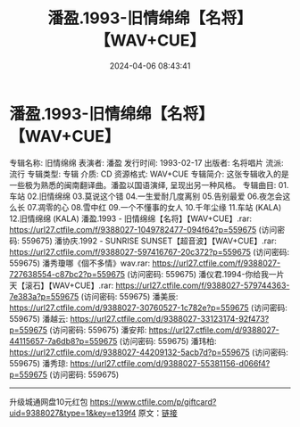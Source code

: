 ﻿---
title: 潘盈.1993-旧情绵绵【名将】【WAV+CUE】
date: 2024-04-06 08:43:41
categories: WAV车载音乐、镜像
tags: 华语中文
---
# 潘盈.1993-旧情绵绵【名将】【WAV+CUE】

专辑名称: 旧情绵绵
表演者: 潘盈
发行时间: 1993-02-17
出版者: 名将唱片
流派: 流行
专辑类型: 专辑
介质: CD
资源格式: WAV+CUE
专辑简介:
这张专辑收入的是一些极为熟悉的闽南翻译曲。潘盈以国语演绎, 呈现出另一种风格。
专辑曲目:
01.车站
02.旧情绵绵
03.莫说这个错
04.一生爱耐几度离别
05.告别最爱
06.夜怎会这么长
07.凋零的心
08.雪中红
09.一个不懂事的女人
10.千年尘缘
11.车站 (KALA)
12.旧情绵绵 (KALA)
潘盈.1993 - 旧情绵绵【名将】【WAV+CUE】.rar: https://url27.ctfile.com/f/9388027-1049782477-094f64?p=559675
(访问密码: 559675)
潘协庆.1992 - SUNRISE SUNSET【超音波】【WAV+CUE】.rar: https://url27.ctfile.com/f/9388027-597416767-20c372?p=559675
(访问密码: 559675)
潘秀瓊哪《個不多情》wav.rar: https://url27.ctfile.com/f/9388027-727638554-c87bc2?p=559675
(访问密码: 559675)
潘仪君.1994-你给我一片天【滚石】【WAV+CUE】.rar: https://url27.ctfile.com/f/9388027-579744363-7e383a?p=559675
(访问密码: 559675)
潘美辰: https://url27.ctfile.com/d/9388027-30760527-1c782e?p=559675
(访问密码: 559675)
潘越云: https://url27.ctfile.com/d/9388027-33123174-92f473?p=559675
(访问密码: 559675)
潘安邦: https://url27.ctfile.com/d/9388027-44115657-7a6db8?p=559675
(访问密码: 559675)
潘玮柏: https://url27.ctfile.com/d/9388027-44209132-5acb7d?p=559675
(访问密码: 559675)
潘秀琼: https://url27.ctfile.com/d/9388027-55381156-d066f4?p=559675
(访问密码: 559675)
****************************************************************************************************************************************
升级城通网盘10元红包 https://www.ctfile.com/p/giftcard?uid=9388027&type=1&key=e139f4
原文：[链接](https://blog.sina.com.cn/s/blog_1647c7e760103150n.html)